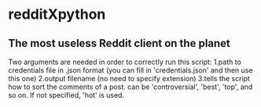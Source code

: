 # redditXpython
## The most useless Reddit client on the planet
Two arguments are needed in order to correctly run this script:
1.path to credentials file in .json format (you can fill in 'credentials.json' and then use this one)
2.output filename (no need to specify extension)
3.tells the script how to sort the comments of a post.
can be 'controversial', 'best', 'top', and so on. 
If not specified, 'hot' is used.